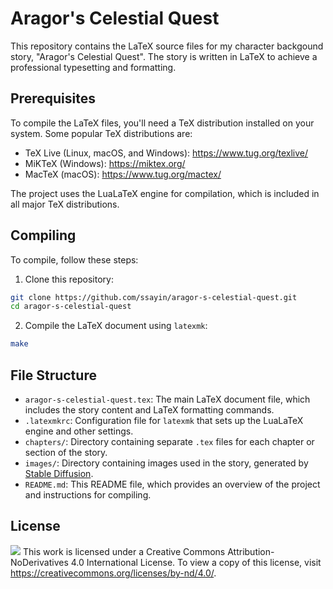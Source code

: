 # Aragor's Celestial Quest

This repository contains the LaTeX source files for my character backgound story, "Aragor's Celestial Quest". The story is written in LaTeX to achieve a professional typesetting and formatting.

## Prerequisites

To compile the LaTeX files, you'll need a TeX distribution installed on your system. Some popular TeX distributions are:

- TeX Live (Linux, macOS, and Windows): https://www.tug.org/texlive/
- MiKTeX (Windows): https://miktex.org/
- MacTeX (macOS): https://www.tug.org/mactex/

The project uses the LuaLaTeX engine for compilation, which is included in all major TeX distributions.

## Compiling

To compile, follow these steps:

1. Clone this repository:

```sh
git clone https://github.com/ssayin/aragor-s-celestial-quest.git
cd aragor-s-celestial-quest 
```
2. Compile the LaTeX document using `latexmk`:
```sh
make
```

## File Structure

- `aragor-s-celestial-quest.tex`: The main LaTeX document file, which includes the story content and LaTeX formatting commands.
- `.latexmkrc`: Configuration file for `latexmk` that sets up the LuaLaTeX engine and other settings.
- `chapters/`: Directory containing separate `.tex` files for each chapter or section of the story.
- `images/`: Directory containing images used in the story, generated by [Stable Diffusion](https://stablediffusionweb.com/).
- `README.md`: This README file, which provides an overview of the project and instructions for compiling.

## License

![](https://i.creativecommons.org/l/by-nd/4.0/88x31.png)
This work is licensed under a Creative Commons Attribution-NoDerivatives 4.0 International License. To view a copy of this license, visit https://creativecommons.org/licenses/by-nd/4.0/.
